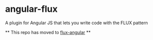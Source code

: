angular-flux
============

A plugin for Angular JS that lets you write code with the FLUX pattern

** This repo has moved to [flux-angular](https://github.com/christianalfoni/flux-angular) **

